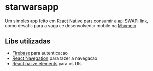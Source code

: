 # starwarsapp

Um simples app feito em [React Native](https://facebook.github.io/react-native/) para consumir a api [SWAPI link](https://swapi.co/), como desafio para a vaga de desenvolvedor mobile na [Maxmeio](http://maxmeio.com/)

## Libs utilizadas
  - [Firebase](https://rnfirebase.io/) para autenticacao
  - [React Navegation](https://reactnavigation.org/) para fazer a navegacao 
  - [React native elements](https://react-native-training.github.io/react-native-elements/) para os UIs
